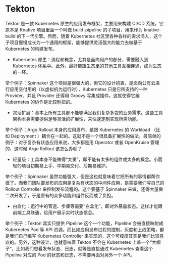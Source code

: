 # Tekton

Tekton 是一款 Kubernetes 原生的应用发布框架，主要用来构建 CI/CD 系统。它原本是 Knative 项目里面一个叫做 build-pipeline 的子项目，用来作为 knative-build 的下一代引擎。然而，随着 Kubernetes 社区里各种各样的需求涌入，这个子项目慢慢成长为一个通用的框架，能够提供灵活强大的能力去做基于 Kubernetes 的构建发布。

- Kubernetes 原生：流程和概念，尤其是面向用户的部分，需要融入到 Kubernetes 体系中。此外，最好能跟生态里的其他工具互相连通，成为生态的一环。

举个例子：Spinnaker 这个项目是很强大的，但它的设计初衷，是面向公有云进行应用交付用的（以虚拟机为运行时），Kubernetes 只是它所支持的一种 Provider，并且 Provider 还得用 Groovy 写集成插件。这就使得它跟 Kubernetes 的协作是比较别扭的。

- 灵活扩展：基本上所有工具都不能够满足我们复杂多变的业务需求。这些工具架构本身需要提供足够灵活的扩展性，来快速定制实现所需功能。

举个例子：Argo Rollout 本身的应用发布，是跟 Kubernetes 的 Workload （比如 Deployment ）耦合在一起的。这就不是一个很具备扩展性的做法。最简单的例子：对于复杂有状态应用来说，大多都是用 Operator 或者 OpenKruise 管理的，这时候 Argo Rollout 该怎么办呢？

- 轻量级：工具本身不能做得“太重”，即不能有太多的组件或太多的概念。小而轻的项目初期易上手、中期易交付、后期易维护。

举个例子：Spinnaker 虽然功能强大，但是这也就意味着它把所有的事情都帮你做了。而我们团队要发布的应用是复杂有状态的中间件应用，是需要我们写自己的 Rollout Controller 来控制发布流程的。这个要基于 Spinnaker 来做，还得大量做二次开发了，于是原有的众多功能和组件反而成了负担。

- 白盒化：运行中的管道、步骤等需要“白盒化”，即对外暴露状态。这样才能跟前端工具联通，给用户展示实时状态信息。

举个例子：Tekton 其实只提供 Pipeline 这个一个功能，Pipeline 会被直接映射成 Kubernetes Pod 等 API 资源。而比如应用发布过程的控制，灰度和上线策略，都是我们自己编写 Kubernetes Controller 来实现的，这个可控度其实是我们比较喜欢的。另外，这种设计，也就意味着 Tekton 不会在 Kubernetes 上盖一个“大帽子”，比如我们想看发布状态、日志，就等是直接通过 Kubernetes 查看这个 Pipeline 对应的 Pod 的状态和日志，不需要再面对另外一个 API。